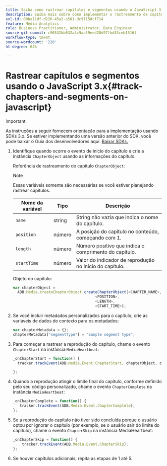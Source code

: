 ```yaml
---
title: Saiba como rastrear capítulos e segmentos usando o JavaScript 3.x
description: Saiba mais sobre como implementar o rastreamento de capítulo e segmento usando o SDK do Media em aplicativos de navegador (JS).
exl-id: 00ba11df-d226-45a2-a561-dc9f15dcf714
feature: Media Analytics
role: Business Practitioner, Administrator, Data Engineer
source-git-commit: c96532bb032a4c9aaf9eed28d97fbd33ceb1516f
workflow-type: tm+mt
source-wordcount: '220'
ht-degree: 64%

---
```


# Rastrear capítulos e segmentos usando o JavaScript 3.x{#track-chapters-and-segments-on-javascript}

>[!IMPORTANT]
>
>As instruções a seguir fornecem orientação para a implementação usando SDKs 3.x. Se estiver implementando uma versão anterior do SDK, você pode baixar o Guia dos desenvolvedores aqui: [Baixar SDKs.](/help/sdk-implement/download-sdks.md)

1. Identifique quando ocorre o evento de início do capítulo e crie a instância `ChapterObject` usando as informações do capítulo.

   Referência de rastreamento de capítulo `ChapterObject`:

   >[!NOTE]
   >
   >Essas variáveis somente são necessárias se você estiver planejando rastrear capítulos.

   | Nome da variável | Tipo | Descrição |
   | --- | --- | --- |
   | `name` | string | String não vazia que indica o nome do capítulo. |
   | `position` | número | A posição do capítulo no conteúdo, começando com 1. |
   | `length` | número | Número positivo que indica o comprimento do capítulo. |
   | `startTime` | número | Valor do indicador de reprodução no início do capítulo. |

   Objeto do capítulo:

   ```js
   var chapterObject =
     ADB.Media.createChapterObject.createChapterObject(<CHAPTER_NAME>,
                                        <POSITION>,
                                        <LENGTH>,
                                        <START_TIME>);
   ```

1. Se você incluir metadados personalizados para o capítulo, crie as variáveis de dados de contexto para os metadados:

   ```js
   var chapterMetadata = {};
   chapterMetadata["segmentType"] = "Sample segment type";
   ```

1. Para começar a rastrear a reprodução do capítulo, chame o evento `ChapterStart` na instância `MediaHeartbeat`:

   ```js
   _onChapterStart = function() {
     tracker.trackEvent(ADB.Media.Event.ChapterStart, chapterObject, chapterMetadata);
   
   };
   ```

1. Quando a reprodução atingir o limite final do capítulo, conforme definido pelo seu código personalizado, chame o evento `ChapterComplete` na instância `MediaHeartbeat`:

   ```js
   _onChapterComplete = function() {
      tracker.trackEvent(ADB.Media.Event.ChapterComplete);
   };
   ```

1. Se a reprodução do capítulo não tiver sido concluída porque o usuário optou por ignorar o capítulo (por exemplo, se o usuário sair do limite do capítulo), chame o evento `ChapterSkip` na instância MediaHeartbeat:

   ```js
   _onChapterSkip = function() {
       tracker.trackEvent(ADB.Media.Event.ChapterSkip);
   };
   ```

1. Se houver capítulos adicionais, repita as etapas de 1 até 5.

